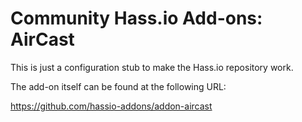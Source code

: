 # Community Hass.io Add-ons: AirCast

This is just a configuration stub to make the Hass.io repository work.

The add-on itself can be found at the following URL:

<https://github.com/hassio-addons/addon-aircast>
